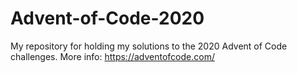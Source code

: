 # Advent-of-Code-2020
My repository for holding my solutions to the 2020 Advent of Code challenges. More info: https://adventofcode.com/
